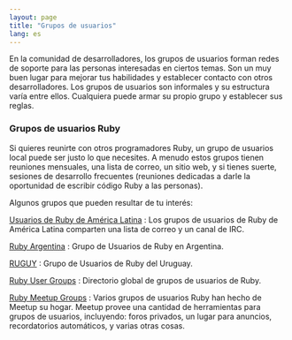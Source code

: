 ```yaml
---
layout: page
title: "Grupos de usuarios"
lang: es
---
```


En la comunidad de desarrolladores, los grupos de usuarios forman redes
de soporte para las personas interesadas en ciertos temas. Son un muy
buen lugar para mejorar tus habilidades y establecer contacto con otros
desarrolladores. Los grupos de usuarios son informales y su estructura
varía entre ellos. Cualquiera puede armar su propio grupo y establecer
sus reglas.

### Grupos de usuarios Ruby

Si quieres reunirte con otros programadores Ruby, un grupo de usuarios
local puede ser justo lo que necesites. A menudo estos grupos tienen
reuniones mensuales, una lista de correo, un sitio web, y si tienes
suerte, sesiones de desarrollo frecuentes (reuniones dedicadas a darle
la oportunidad de escribir código Ruby a las personas).

Algunos grupos que pueden resultar de tu interés:

[Usuarios de Ruby de América Latina][1]
: Los grupos de usuarios de Ruby de América Latina comparten una lista
  de correo y un canal de IRC.

[Ruby Argentina][2]
: Grupo de Usuarios de Ruby en Argentina.

[RUGUY][3]
: Grupo de Usuarios de Ruby del Uruguay.

[Ruby User Groups][4]
: Directorio global de grupos de usuarios de Ruby.

[Ruby Meetup Groups][5]
: Varios grupos de usuarios Ruby han hecho de Meetup su hogar. Meetup
  provee una cantidad de herramientas para grupos de usuarios,
  incluyendo: foros privados, un lugar para anuncios, recordatorios
  automáticos, y varias otras cosas.



[1]: http://rubysur.org/
[2]: http://ruby.com.ar/
[3]: http://ruguy.org/
[4]: http://www.rubyusergroups.org/
[5]: http://ruby.meetup.com
